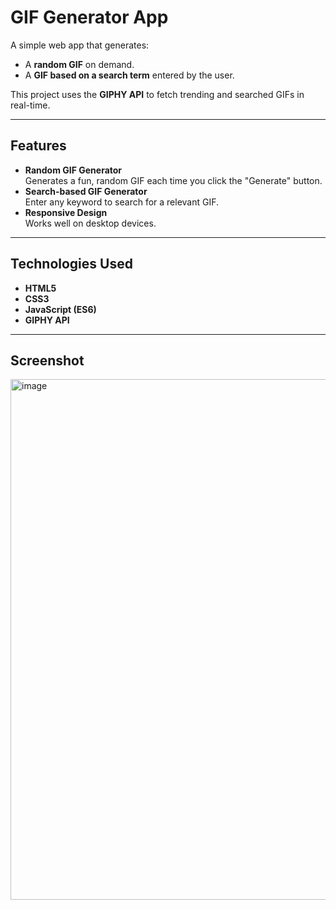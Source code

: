 # GIF Generator App

A simple web app that generates:
- A **random GIF** on demand.
- A **GIF based on a search term** entered by the user.  

This project uses the **GIPHY API** to fetch trending and searched GIFs in real-time.

---

## Features
- **Random GIF Generator**  
  Generates a fun, random GIF each time you click the "Generate" button.
- **Search-based GIF Generator**  
  Enter any keyword to search for a relevant GIF.
- **Responsive Design**  
  Works well on desktop devices.

---

## Technologies Used
- **HTML5**
- **CSS3**
- **JavaScript (ES6)**
- **GIPHY API**

---

## Screenshot
<img width="1815" height="833" alt="image" src="https://github.com/user-attachments/assets/8b567d09-d272-46ce-8775-d966d361981f" />


